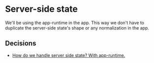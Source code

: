 # Server-side state

We'll be using the app-runtime in the app. This way we don't have to duplicate
the server-side state's shape or any normalization in the app.

## Decisions

* [How do we handle server side state? With app-runtime.](./decisions/0001-server-side-state.md)
